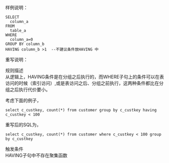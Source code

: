 样例说明：

```
SELECT 
  column_a 
FROM 
  table_a 
WHERE 
  column_a=0 
GROUP BY column_b
HAVING column_b >1  --不建议条件放HAVING 中
```

重写说明：

规则描述  
从逻辑上，HAVING条件是在分组之后执行的，而WHERE子句上的条件可以在表访问的时候（索引访问）,或是表访问之后、分组之前执行，这两种条件都比在分组之后执行代价要小。

考虑下面的例子，
```
select c_custkey, count(*) from customer group by c_custkey having c_custkey < 100
```
重写后的SQL为，
```
select c_custkey, count(*) from customer where c_custkey < 100 group by c_custkey
```

触发条件  
HAVING子句中不存在聚集函数
